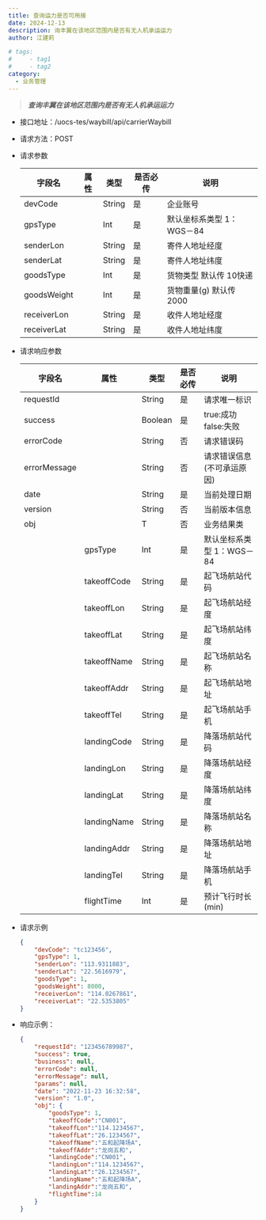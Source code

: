 ```yaml
---
title: 查询运力是否可用接 
date: 2024-12-13
description: 询丰翼在该地区范围内是否有无人机承运运力
author: 江建莉

# tags:
#     - tag1
#     - tag2
category:
  - 业务管理
---
```


> ***查询丰翼在该地区范围内是否有无人机承运运力***

- 接口地址：/uocs-tes/waybill/api/carrierWaybill
- 请求方法：POST
- 请求参数

    |字段名			|属性	    |类型	|是否必传	|说明                                            |
    |---------------|-----------|-------|-----------|------------------------------------------------|
	|devCode		|			|String	|是			|企业账号                                        |
	|gpsType		|			|Int	|是			|默认坐标系类型 1：WGS－84                       |
	|senderLon		|			|String	|是			|寄件人地址经度                                  |
	|senderLat		|			|String	|是			|寄件人地址纬度                                  |
	|goodsType		|			|Int	|是			|货物类型 默认传 10快递                          |
	|goodsWeight	|			|Int	|是			|货物重量(g) 默认传 2000                         |
	|receiverLon	|			|String	|是			|收件人地址经度                                  |
	|receiverLat	|			|String	|是			|收件人地址纬度                                  |

	
- 请求响应参数

    |字段名	 		|属性	    |类型	|是否必传	|说明	                                        |
    |---------------|-----------|-------|-----------|-----------------------------------------------|
	|requestId		|			|String	|是			|请求唯一标识                                   |
	|success		|			|Boolean|是			|true:成功 false:失败                           |
	|errorCode		|			|String	|否			|请求错误码                                     |
	|errorMessage	|			|String	|否			|请求错误信息(不可承运原因)                     |
	|date			|			|String	|是			|当前处理日期                                   |
	|version		|			|String	|否			|当前版本信息                                   |
	|obj			|			|T		|否			|业务结果类                                     |
	|				|gpsType	|Int	|是			|默认坐标系类型 1：WGS－84                      |
	|				|takeoffCode|String	|是			|起飞场航站代码                                 |
	|				|takeoffLon	|String	|是			|起飞场航站经度                                 |
	|				|takeoffLat	|String	|是			|起飞场航站纬度                                 |
	|				|takeoffName|String	|是			|起飞场航站名称                                 |
	|				|takeoffAddr|String	|是			|起飞场航站地址                                 |
	|				|takeoffTel	|String	|是			|起飞场航站手机                                 |
	|				|landingCode|String	|是			|降落场航站代码                                 |
	|				|landingLon	|String	|是			|降落场航站经度                                 |
	|				|landingLat	|String	|是			|降落场航站纬度                                 |
	|				|landingName|String	|是			|降落场航站名称                                 |
	|				|landingAddr|String	|是			|降落场航站地址                                 |
	|				|landingTel	|String	|是			|降落场航站手机                                 |
	|				|flightTime	|Int	|是			|预计飞行时长(min)                              |

		
- 请求示例
    ```json
    {
        "devCode": "tc123456",
    	"gpsType": 1,
    	"senderLon": "113.9311883",
    	"senderLat": "22.5616979",
    	"goodsType": 1,
    	"goodsWeight": 8000,
    	"receiverLon": "114.0267861",
    	"receiverLat": "22.5353805"
    }
    ```
- 响应示例：
    ```json
	{
    	"requestId": "123456789987",
    	"success": true,
    	"business": null,
    	"errorCode": null,
    	"errorMessage": null,
    	"params": null,
    	"date": "2022-11-23 16:32:58",
    	"version": "1.0",
    	"obj": {
    		"goodsType": 1,
            "takeoffCode":"CN001",
    		"takeoffLon":"114.1234567",
    		"takeoffLat":"26.1234567",
    		"takeoffName":"五和起降场A",
    		"takeoffAddr":"龙岗五和",
    		"landingCode":"CN001",
    		"landingLon":"114.1234567",
    		"landingLat":"26.1234567",
    		"landingName":"五和起降场A",
    		"landingAddr":"龙岗五和",
    		"flightTime":14
    	}
    }
    ```
